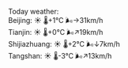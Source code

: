 Today weather:  
Beijing: ☀️   🌡️+1°C 🌬️→31km/h  
Tianjin: ☀️   🌡️+0°C 🌬️↗19km/h  
Shijiazhuang: ☀️   🌡️+2°C 🌬️↓7km/h  
Tangshan: ☀️   🌡️-3°C 🌬️↗13km/h  
